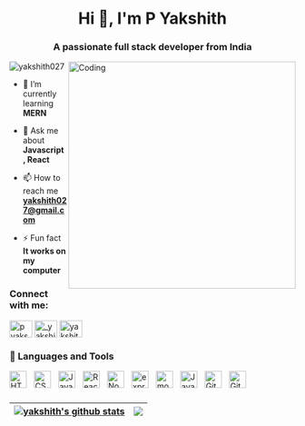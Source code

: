 
<h1 align="center">Hi 👋, I'm P Yakshith</h1>
<h3 align="center">A passionate full stack developer from India</h3>
<img align="right" alt="Coding" width="400" src="https://c.tenor.com/BqbIhT4Mb7cAAAAd/programmer-rounded-edges.gif">
<p align="left"> <img src="https://komarev.com/ghpvc/?username=yakshith027&label=Profile%20views&color=0e75b6&style=flat" alt="yakshith027" /> </p>

- 🌱 I’m currently learning **MERN**

- 💬 Ask me about **Javascript , React**

- 📫 How to reach me **yakshith027@gmail.com**

- ⚡ Fun fact **It works on my computer**

<h3 align="left">Connect with me:</h3>
<p align="left">
<a href="https://linkedin.com/in/p-yakshith-kulal-490b34227" target="blank"><img align="center" src="https://raw.githubusercontent.com/rahuldkjain/github-profile-readme-generator/master/src/images/icons/Social/linked-in-alt.svg" alt="p yakshith kulal" height="30" width="40" /></a>
<a href="https://instagram.com/_yakshith_kulal_" target="blank"><img align="center" src="https://raw.githubusercontent.com/rahuldkjain/github-profile-readme-generator/master/src/images/icons/Social/instagram.svg" alt="_yakshith_kulal_" height="30" width="40" /></a>
<a href="https://www.leetcode.com/yakshith" target="blank"><img align="center" src="https://raw.githubusercontent.com/rahuldkjain/github-profile-readme-generator/master/src/images/icons/Social/leet-code.svg" alt="yakshith" height="30" width="40" /></a>
</p>

### 🧰 Languages and Tools



<img align="left" alt="HTML" width="30px" style="padding-right:10px;" src="https://cdn.jsdelivr.net/gh/devicons/devicon/icons/html5/html5-plain.svg" />
<img align="left" alt="CSS" width="30px" style="padding-right:10px;" src="https://cdn.jsdelivr.net/gh/devicons/devicon/icons/css3/css3-plain.svg" />
<img align="left" alt="JavaScript" width="30px" style="padding-right:10px;" src="https://cdn.jsdelivr.net/gh/devicons/devicon/icons/javascript/javascript-plain.svg" />
<img align="left" alt="React" width="30px" style="padding-right:10px;" src="https://cdn.jsdelivr.net/gh/devicons/devicon/icons/react/react-original.svg" />
<img align="left" alt="NodeJS" width="30px" style="padding-right:10px;" src="https://cdn.jsdelivr.net/gh/devicons/devicon/icons/nodejs/nodejs-original.svg" />
<img align="left" alt="express" width="30px" style="padding-right:10px;" src="https://cdn.jsdelivr.net/gh/devicons/devicon/icons/express/express-original-wordmark.svg"/>
<img align="left" alt="mongodb" width="30px" style="padding-right:10px;" src="https://cdn.jsdelivr.net/gh/devicons/devicon/icons/mongodb/mongodb-original-wordmark.svg" />
<img align="left" alt="Java" width="30px" style="padding-right:10px;" src="https://cdn.jsdelivr.net/gh/devicons/devicon/icons/java/java-original.svg"/>

<img align="left" alt="Git" width="30px" style="padding-right:10px;" src="https://cdn.jsdelivr.net/gh/devicons/devicon/icons/git/git-original.svg" />
<img align="left" alt="GitHub" width="30px" style="padding-right:10px;" src="https://cdn.jsdelivr.net/gh/devicons/devicon/icons/github/github-original.svg" />

<br />

#

| <a href="https://github.com/yakshith027/github-readme-stats"><img align="center" src="https://github-readme-stats.vercel.app/api?username=yakshith027&show_icons=true&include_all_commits=true&theme=buefy&hide_border=true" alt="yakshith's github stats" /></a> | <a href="https://github.com/yakshith027/github-readme-stats"><img align="center" src="https://github-readme-stats.vercel.app/api/top-langs/?username=yakshith027&layout=compact&theme=buefy&hide_border=true" /></a> |
| ------------- | ------------- |




